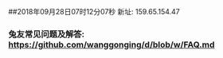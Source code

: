 ##2018年09月28日07时12分07秒 新址: 159.65.154.47
### 兔友常见问题及解答: https://github.com/wanggonging/d/blob/w/FAQ.md
